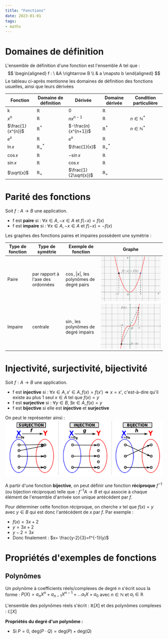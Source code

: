 ```yaml
---
title: "Fonctions"
date: 2023-01-01
tags:
- maths
---
```

# Domaines de définition

L'ensemble de définition d'une fonction est l'ensemble A tel que :
$$
\begin{aligned}
f :  \ &A \rightarrow B \\
& a \mapsto b
\end{aligned}
$$
Le tableau ci-après mentionne les domaines de définition des fonctions usuelles, ainsi que leurs dérivées

| Fonction          | Domaine de définition | Dérivée              | Domaine dérivée      | Condition particulière |
| ----------------- | --------------------- | -------------------- | -------------------- | ---------------------- |
| k                 | $\mathbb{R}$          | 0                    | $\mathbb{R}$         |                        |
| $x^n$             | $\mathbb{R}$          | $nx^{n-1}$           | $\mathbb{R}$         | $n \in \mathbb{N}^{*}$ |
| $\frac{1}{x^{n}}$ | $\mathbb{R}^{*}$      | $-\frac{n}{x^{n+1}}$ | $\mathbb{R}^{*}$     | $n \in \mathbb{N}^{*}$ |
| $e^{x}$           | $\mathbb{R}$          | $e^{x}$              | $\mathbb{R}$         |                        |
| $\ln{x}$          | $\mathbb{R}^{*}_{+}$  | $\frac{1}{x}$        | $\mathbb{R}^{*}_{+}$ |                        |
| $\cos{x}$         | $\mathbb{R}$          | $-\sin{x}$           | $\mathbb{R}$         |                        |
| $\sin{x}$         | $\mathbb{R}$          | $\cos{x}$            | $\mathbb{R}$         |                        |
| $\sqrt{x}$         | $\mathbb{R}_{+}$          | $\frac{1}{2\sqrt{x}}$            | $\mathbb{R}_{+}$         |                        |

# Parité des fonctions

Soit $f: A \rightarrow B$ une application.

- f est **paire** si : $\forall x \in A, -x\in A \text{ et } f(-x)=f(x)$
- f est **impaire** si : $\forall x \in A, -x\in A \text{ et } f(-x)=-f(x)$

Les graphes des fonctions paires et impaires possèdent une symétrie :

| Type de fonction | Type de symétrie                  | Exemple de fonction    | Graphe                    |
| ---------------- | --------------------------------- | --- | ------------------------- |
| Paire            | par rapport à l'axe des ordonnées | $\cos,\lvert x \rvert,$ les polynômes de degré pairs    |![](../images/Pasted%20image%2020221110151919.png)  |
| Impaire          | centrale                          |$\sin$, les polynômes de degré impairs     | ![](../images/Pasted%20image%2020221110151958.png) |

# Injectivité, surjectivité, bijectivité

Soit $f: A \rightarrow B$ une application.

- f est **injective** si : $\forall x \in A, x'\in A,f(x)=f(x')\Rightarrow x=x'$, c'est-à-dire qu'il existe au plus 1 seul $x \in A$ tel que $f(x)=y$
- f est **surjective** si : $\forall y\in B, \exists x\in A, f(x)=y$
- f est **bijective** si elle est **injective** et **surjective**

On peut le représenter ainsi :
![](../images/Pasted%20image%2020221110152817.png)

A partir d'une fonction **bijective**, on peut définir une fonction **réciproque** $f^{-1}$ (ou bijection réciproque) telle que : $f^{-1} A\rightarrow B$ et qui associe à chaque élément de l'ensemble d'arrivée son unique antécédent par $f$.

Pour déterminer cette fonction réciproque, on cherche $x$ tel que $f(x)=y$ avec $y\in B$ qui est donc l'antécédent de $x$ par $f$.
Par exemple :

- $f(x)=3x+2$
- $y = 3x+2$
- $y-2=3x$
- Donc finalement : $x= \frac{y-2}{3}=f^{-1}(y)$

# Propriétés d'exemples de fonctions

## Polynômes

Un polynôme à coefficients réels/complexes de degré $n$ s'écrit sous la forme : $P(X)=a_{n}X^{n}+a_{n-1}X^{n-1}+...a_{1}X+a_{0}$ avec $n\in \mathbb{N}$ et $a_{i}\in\mathbb{R}$

L'ensemble des polynômes réels s'écrit : $\mathbb{R}[X]$ et des polynômes complexes : $\mathbb{C}[X]$

**Propriétés du degré d'un polynôme :**

- Si $P=0$, $\text{deg}(P\cdot Q)=\text{deg}(P)+\text{deg}(Q)$
